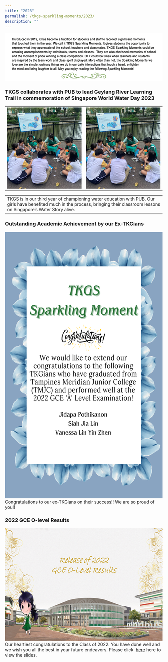 ```yaml
---
title: "2023"
permalink: /tkgs-sparkling-moments/2023/
description: ""
---
```

<img src="/images/Sparkling_Moment/sparkling_intro.png">

<h3><strong>TKGS collaborates with PUB to lead Geylang River Learning Trail in commemoration of Singapore World Water Day 2023</strong></h3>
<table style="width:100%">
	<tbody>
		<tr>
			<td style="width:50%"><img src="/images/Sparkling_Moment/2023_pub_sq.png" style="width:250px;height:260px;"></td>
			<td><img src="/images/Sparkling_Moment/2023_pub_sq.png" style="width:250px;height:260px;"></td>
		</tr>
		</tbody>
	</table>
	<table style="width:100%">
	<tbody>
		<tr>
		 <td rowspan="2">TKGS is in our third year of championing water education with PUB. Our girls have benefited much in the process, bringing their classroom lessons on Singapore’s Water Story alive.</td>
		</tr>
	</tbody>
	</table>

<h3><strong>Outstanding Academic Achievement by our Ex-TKGians</strong></h3>
<img src="/images/Sparkling_Moment/TKGS_Sparkling_Moment.png" style="width:600px;height:850px;"><br> Congratulations to our ex-TKGians on their success!! We are so proud of you!!

<h3><strong>2022 GCE O-level Results</strong></h3>
<img src="/images/Splash.png" style="width:600px;height:360px;"><br>
Our heartiest congratulations to the Class of 2022. You have done well and we wish you all the best in your future endeavors. 
Please click &nbsp;<a href="https://drive.google.com/file/d/1mHFJFMvjglrjr4tuQE_NDwdKpNNUrllw/view?usp=sharing" target="_blank" rel="noopener">here</a>&nbsp;here to view the slides.